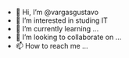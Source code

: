 - 👋 Hi, I’m @vargasgustavo
- 👀 I’m interested in studing IT
- 🌱 I’m currently learning ...
- 💞️ I’m looking to collaborate on ...
- 📫 How to reach me ...

<!---
vargasgustavo/vargasgustavo is a ✨ special ✨ repository because its `README.md` (this file) appears on your GitHub profile.
You can click the Preview link to take a look at your changes.
--->
